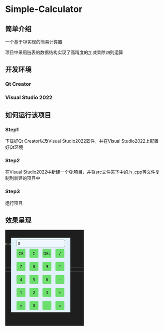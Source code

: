 # Simple-Calculator

## 简单介绍

一个基于Qt实现的简易计算器 

项目中采用链表的数据结构实现了高精度的加减乘除四则运算

## 开发环境

### Qt Creator

### Visual Studio 2022

## 如何运行该项目

### Step1

下载好Qt Creator以及Visual Studio2022软件，并在Visual Studio2022上配置好Qt环境

### Step2

在Visual Studio2022中新建一个Qt项目，并将src文件夹下中的.h .cpp等文件复制到新建的项目中

### Step3

运行项目

## 效果呈现

<img src="./img/643e650ed79812c36a7ff6b83647d65.jpg" width="50%" height="70%" alt="效果图" align=left />
